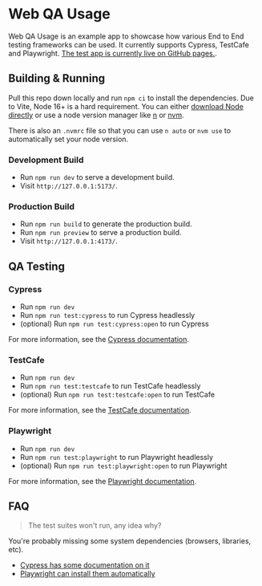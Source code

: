 # Web QA Usage

Web QA Usage is an example app to showcase how various End to End testing frameworks can be used. It currently supports Cypress, TestCafe and Playwright. [The test app is currently live on GitHub pages.](https://seriouslysean.github.io/web-qa-usage/#/).

## Building & Running

Pull this repo down locally and run `npm ci` to install the dependencies. Due to Vite, Node 16+ is a hard requirement. You can either [download Node directly](https://nodejs.org/) or use a node version manager like [n](https://github.com/tj/n) or [nvm](https://github.com/nvm-sh/nvm).

There is also an `.nvmrc` file so that you can use `n auto` or `nvm use` to automatically set your node version.

### Development Build

* Run `npm run dev` to serve a development build.
* Visit `http://127.0.0.1:5173/`.

### Production Build

* Run `npm run build` to generate the production build.
* Run `npm run preview` to serve a production build.
* Visit `http://127.0.0.1:4173/`.

## QA Testing

### Cypress

* Run `npm run dev`
* Run `npm run test:cypress` to run Cypress headlessly
* (optional) Run `npm run test:cypress:open` to run Cypress

For more information, see the [Cypress documentation](https://docs.cypress.io/guides/getting-started/installing-cypress).

### TestCafe

* Run `npm run dev`
* Run `npm run test:testcafe` to run TestCafe headlessly
* (optional) Run `npm run test:testcafe:open` to run TestCafe

For more information, see the [TestCafe documentation](https://testcafe.io/documentation/402635/getting-started).

### Playwright

* Run `npm run dev`
* Run `npm run test:playwright` to run Playwright headlessly
* (optional) Run `npm run test:playwright:open` to run Playwright

For more information, see the [Playwright documentation](https://playwright.dev/docs/intro).


## FAQ

> The test suites won't run, any idea why?

You're probably missing some system dependencies (browsers, libraries, etc).

- [Cypress has some documentation on it](https://docs.cypress.io/guides/continuous-integration/introduction#Dependencies)
- [Playwright can install them automatically](https://playwright.dev/docs/cli#install-system-dependencies)
